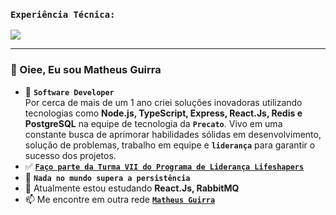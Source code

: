 


### `Experiência Técnica:`
<p align="start">
    <img src="https://www.aikonbox.com.br/icons?i=javascript,typescript,nodejs,vue,rabbitmq,nestjs,expressjs,docker,prisma&t=40" />
</p>
<hr>

### 👋 Oiee, Eu sou Matheus Guirra
- 💎  **`Software Developer`** <br>
Por cerca de mais de um 1 ano criei soluções inovadoras utilizando tecnologias como **Node.js, TypeScript, Express, React.Js, Redis e PostgreSQL** na equipe de tecnologia da **`Precato`**. Vivo em uma constante busca de aprimorar habilidades sólidas em desenvolvimento, solução de problemas, trabalho em equipe e **`liderança`** para garantir o sucesso dos projetos.
- ✅ <a href="https://www.instagram.com/lifeshapersbrasil/">**`Faço parte da Turma VII do Programa de Liderança Lifeshapers`**</a> 
- 👀 **`Nada no mundo supera a persistência`**
- 🌱 Atualmente estou estudando **React.Js, RabbitMQ**
- 📫 Me encontre em outra rede <a href="https://www.linkedin.com/in/matheus-guirra-9192a3224/">**`Matheus Guirra`**</a>



<!---
guirra-byte/guirra-byte is a ✨ special ✨ repository because its `README.md` (this file) appears on your GitHub profile.
You can click the Preview link to take a look at your changes.

div
--->
